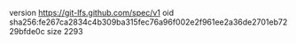 version https://git-lfs.github.com/spec/v1
oid sha256:fe267ca2834c4b309ba315fec76a96f002e2f961ee2a36de2701eb7229bfde0c
size 2293
